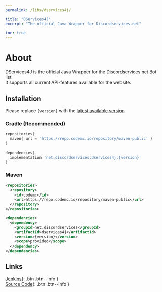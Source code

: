 ```yaml
---
permalink: /libs/dservices4j/

title: "DServices4J"
excerpt: "The official Java Wrapper for Discordservices.net"

toc: true
---
```


# About
DServices4J is the official Java Wrapper for the Discordservices.net Bot list.  
It supports all current API-features available for the website.

## Installation
Please replace `{version}` with the [latest available version](https://github.com/DiscordServices/DServices4J/releases/latest)

### Gradle (Recommended)
```groovy
repositories{
  maven{ url = 'https://repo.codemc.io/repository/maven-public' }
}

dependencies{
  implementation 'net.discordservices:dservices4j:{version}'
}
```

### Maven
```xml
<repositories>
  <repository>
    <id>codemc</id>
    <url>https://repo.codemc.io/repository/maven-public</url>
  </repository>
</repositories>

<dependencies>
  <dependency>
    <groupId>net.discordservices</groupId>
    <artifactId>dservices4j</artifactId>
    <version>{version}</version>
    <scope>provided</scope>
  </dependency>
</dependencies>
```

## Links

[<i class="fab fa-jenkins"></i> Jenkins](https://ci.codemc.io/job/DiscordServices/job/DServices4J/){: .btn .btn--info }  
[<i class="fab fa-github"></i> Source Code](https://github.com/DiscordServices/DServices4J){: .btn .btn--info }